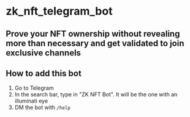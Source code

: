 # zk_nft_telegram_bot

## Prove your NFT ownership without revealing more than necessary and get validated to join exclusive channels

## How to add this bot
1. Go to Telegram
2. In the search bar, type in "ZK NFT Bot". It will be the one with an illuminati eye
3. DM the bot with `/help`
